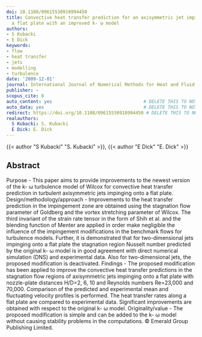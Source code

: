 ```yaml
---
doi: 10.1108/09615530910994450
title: Convective heat transfer prediction for an axisymmetric jet impinging onto
  a flat plate with an improved k- ω model
authors:
- S Kubacki
- E Dick
keywords:
- flow
- heat transfer
- jets
- modelling
- turbulence
date: '2009-12-01'
journal: International Journal of Numerical Methods for Heat and Fluid Flow
publisher: ~
scopus_cite: 8
auto_content: yes                                  # DELETE THIS TO NOT AUTO GENERATE CONTENT
auto_data: yes                                     # DELETE THIS TO NOT AUTO GENERATE METADATA
redirect: https://doi.org/10.1108/09615530910994450 # DELETE THIS TO NOT REDIRECT
realauthors:
  S Kubacki: S. Kubacki
  E Dick: E. Dick
---
```

{{< author "S Kubacki" "S. Kubacki" >}}, {{< author "E Dick" "E. Dick" >}}

## Abstract
Purpose - This paper aims to provide improvements to the newest version of the k- ω turbulence model of Wilcox for convective heat transfer prediction in turbulent axisymmetric jets impinging onto a flat plate. Design/methodology/approach - Improvements to the heat transfer prediction in the impingement zone are obtained using the stagnation flow parameter of Goldberg and the vortex stretching parameter of Wilcox. The third invariant of the strain rate tensor in the form of Shih et al. and the blending function of Menter are applied in order make negligible the influence of the impingement modifications in the benchmark flows for turbulence models. Further, it is demonstrated that for two-dimensional jets impinging onto a flat plate the stagnation region Nusselt number predicted by the original k- ω model is in good agreement with direct numerical simulation (DNS) and experimental data. Also for two-dimensional jets, the proposed modification is deactivated. Findings - The proposed modification has been applied to improve the convective heat transfer predictions in the stagnation flow regions of axisymmetric jets impinging onto a flat plate with nozzle-plate distances H/D=2, 6, 10 and Reynolds numbers Re=23,000 and 70,000. Comparison of the predicted and experimental mean and fluctuating velocity profiles is performed. The heat transfer rates along a flat plate are compared to experimental data. Significant improvements are obtained with respect to the original k- ω model. Originality/value - The proposed modification is simple and can be added to the k- ω model without causing stability problems in the computations. © Emerald Group Publishing Limited.

